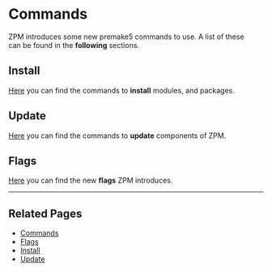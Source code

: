 # Commands
ZPM introduces some new premake5 commands to use. A list of these  
can be found in the **following** sections.

## Install
[Here](commands/install) you can find the commands to **install** modules, and packages.

## Update
[Here](commands/update) you can find the commands to **update** components of ZPM.

## Flags
[Here](commands/flags) you can find the new **flags** ZPM introduces.


----

## Related Pages

* [Commands](commands)
* [Flags](commands/flags)
* [Install](commands/install)
* [Update](commands/update)